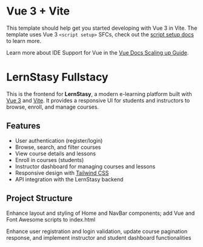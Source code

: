 # Vue 3 + Vite

This template should help get you started developing with Vue 3 in Vite. The template uses Vue 3 `<script setup>` SFCs, check out the [script setup docs](https://v3.vuejs.org/api/sfc-script-setup.html#sfc-script-setup) to learn more.

Learn more about IDE Support for Vue in the [Vue Docs Scaling up Guide](https://vuejs.org/guide/scaling-up/tooling.html#ide-support).

# LernStasy Fullstacy

This is the frontend for **LernStasy**, a modern e-learning platform built with [Vue 3](https://vuejs.org/) and [Vite](https://vitejs.dev/). It provides a responsive UI for students and instructors to browse, enroll, and manage courses.

## Features

- User authentication (register/login)
- Browse, search, and filter courses
- View course details and lessons
- Enroll in courses (students)
- Instructor dashboard for managing courses and lessons
- Responsive design with [Tailwind CSS](https://tailwindcss.com/)
- API integration with the LernStasy backend

## Project Structure

Enhance layout and styling of Home and NavBar components; add Vue and Font Awesome scripts to index.html


<!-- 30th SEptember -->

Enhance user registration and login validation, update course pagination response, and implement instructor and student dashboard functionalities